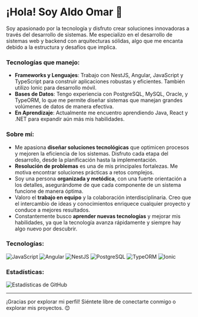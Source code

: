# ¡Hola! Soy Aldo Omar 👋

Soy apasionado por la tecnología y disfruto crear soluciones innovadoras a través del desarrollo de sistemas. Me especializo en el desarrollo de sistemas web y backend con arquitecturas sólidas, algo que me encanta debido a la estructura y desafíos que implica.

### Tecnologías que manejo:
- **Frameworks y Lenguajes**: Trabajo con NestJS, Angular, JavaScript y TypeScript para construir aplicaciones robustas y eficientes. También utilizo Ionic para desarrollo móvil.
- **Bases de Datos**: Tengo experiencia con PostgreSQL, MySQL, Oracle, y TypeORM, lo que me permite diseñar sistemas que manejan grandes volúmenes de datos de manera efectiva.
- **En Aprendizaje**: Actualmente me encuentro aprendiendo Java, React y .NET para expandir aún más mis habilidades.

### Sobre mí:
- Me apasiona **diseñar soluciones tecnológicas** que optimicen procesos y mejoren la eficiencia de los sistemas. Disfruto cada etapa del desarrollo, desde la planificación hasta la implementación.
- **Resolución de problemas** es una de mis principales fortalezas. Me motiva encontrar soluciones prácticas a retos complejos.
- Soy una persona **organizada y metódica**, con una fuerte orientación a los detalles, asegurándome de que cada componente de un sistema funcione de manera óptima.
- Valoro el **trabajo en equipo** y la colaboración interdisciplinaria. Creo que el intercambio de ideas y conocimientos enriquece cualquier proyecto y conduce a mejores resultados.
- Constantemente busco **aprender nuevas tecnologías** y mejorar mis habilidades, ya que la tecnología avanza rápidamente y siempre hay algo nuevo por descubrir.

### Tecnologías:
![JavaScript](https://img.shields.io/badge/JavaScript-F7DF1E?style=for-the-badge&logo=javascript&logoColor=black)
![Angular](https://img.shields.io/badge/Angular-DD0031?style=for-the-badge&logo=angular&logoColor=white)
![NestJS](https://img.shields.io/badge/NestJS-E0234E?style=for-the-badge&logo=nestjs&logoColor=white)
![PostgreSQL](https://img.shields.io/badge/PostgreSQL-336791?style=for-the-badge&logo=postgresql&logoColor=white)
![TypeORM](https://img.shields.io/badge/TypeORM-262627?style=for-the-badge&logo=typeorm&logoColor=white)
![Ionic](https://img.shields.io/badge/Ionic-3880FF?style=for-the-badge&logo=ionic&logoColor=white)

### Estadísticas:
![Estadísticas de GitHub](https://github-readme-stats.vercel.app/api?username=aldo-omar&show_icons=true&theme=radical)

---

¡Gracias por explorar mi perfil! Siéntete libre de conectarte conmigo o explorar mis proyectos. 😊

